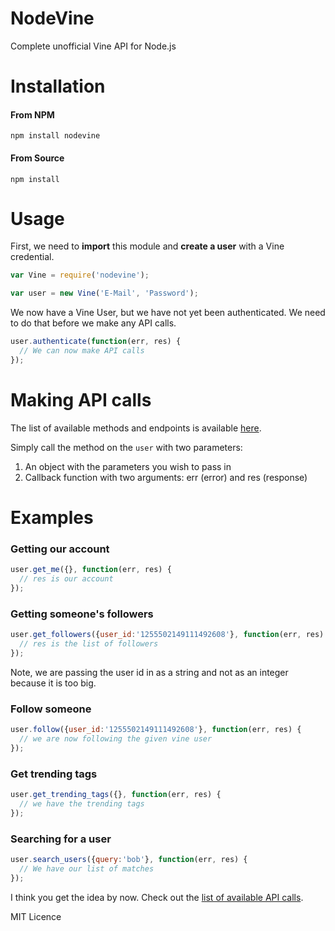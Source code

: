 # NodeVine
Complete unofficial Vine API for Node.js

# Installation

#### From NPM

`npm install nodevine`

#### From Source

`npm install`

# Usage

First, we need to **import** this module and **create a user** with a Vine credential.

```js
var Vine = require('nodevine');

var user = new Vine('E-Mail', 'Password');
```

We now have a Vine User, but we have not yet been authenticated. We need to do that before we make any API calls.

```js
user.authenticate(function(err, res) {
  // We can now make API calls
});
```

# Making API calls

The list of available methods and endpoints is available [here](https://github.com/hmate9/NodeVine/blob/master/settings.js).

Simply call the method on the `user` with two parameters:

1. An object with the parameters you wish to pass in
2. Callback function with two arguments: err (error) and res (response)

# Examples

### Getting our account

```js
user.get_me({}, function(err, res) {
  // res is our account
});
```

### Getting someone's followers

```js
user.get_followers({user_id:'1255502149111492608'}, function(err, res) {
  // res is the list of followers
});
```

Note, we are passing the user id in as a string and not as an integer because it is too big.

### Follow someone

```js
user.follow({user_id:'1255502149111492608'}, function(err, res) {
  // we are now following the given vine user
});
```

### Get trending tags

```js
user.get_trending_tags({}, function(err, res) {
  // we have the trending tags
});
```

### Searching for a user

```js
user.search_users({query:'bob'}, function(err, res) {
  // We have our list of matches
});
```

I think you get the idea by now. Check out the [list of available API calls](https://github.com/hmate9/NodeVine/blob/master/settings.js).

MIT Licence
